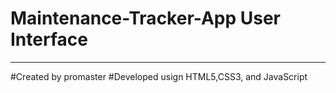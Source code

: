 # Maintenance-Tracker-App User Interface
-------------------------------------------
#Created by promaster
#Developed usign HTML5,CSS3, and JavaScript